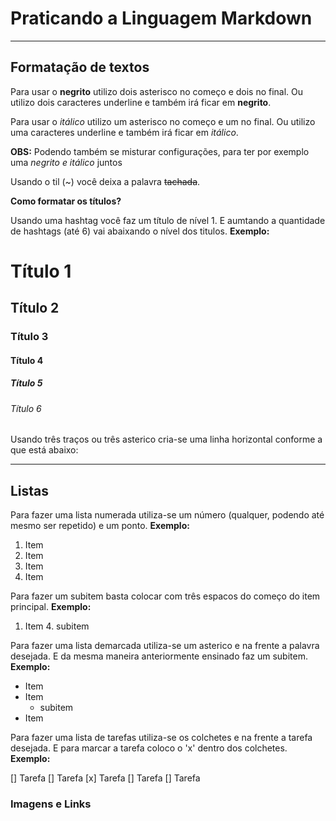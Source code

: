 # Praticando a Linguagem Markdown

___

## Formatação de textos
 
Para usar o **negrito** utilizo dois asterisco no começo e dois no final. Ou utilizo  dois caracteres underline e também irá ficar em __negrito__.



Para usar o *itálico* utilizo um asterisco no começo e um no final. Ou utilizo uma caracteres underline e também irá ficar em _itálico_.



**OBS:** Podendo também se misturar configurações, para ter por exemplo uma _*negrito e itálico*_ juntos



Usando o til (~) você deixa a palavra ~~tachada~~.




**Como formatar os títulos?**

Usando uma hashtag você faz um título de nível 1. E aumtando a quantidade de hashtags (até 6) vai abaixando o nível dos titulos.
**Exemplo:**

# Título 1
## Título 2
### Título 3
#### Título 4
##### Título 5
###### Título 6

Usando três traços ou três asterico cria-se uma linha horizontal conforme a que está abaixo:
***




## Listas

Para fazer uma lista numerada utiliza-se um número (qualquer, podendo até mesmo ser repetido) e um ponto.
**Exemplo:**

1. Item
1. Item
1. Item
7. Item



Para fazer um subitem basta colocar com três espacos do começo do item principal.
**Exemplo:**

1. Item
   4. subitem



Para fazer uma lista demarcada utiliza-se um asterico e na frente a palavra desejada. E da mesma maneira anteriormente ensinado faz um subitem.
**Exemplo:**

* Item
* Item
   * subitem
* Item



Para fazer uma lista de tarefas utiliza-se os colchetes e na frente a tarefa desejada. E para marcar a tarefa coloco o 'x' dentro dos colchetes.
**Exemplo:**

[] Tarefa
[] Tarefa
[x] Tarefa
[] Tarefa
[] Tarefa



### Imagens e Links